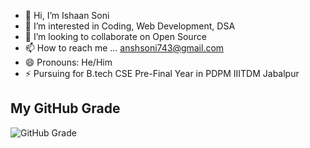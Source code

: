 - 👋 Hi, I’m Ishaan Soni
- 👀 I’m interested in Coding, Web Development, DSA
- 💞️ I’m looking to collaborate on Open Source
- 📫 How to reach me ... anshsoni743@gmail.com
- 😄 Pronouns: He/Him
- ⚡ Pursuing for B.tech CSE Pre-Final Year in PDPM IIITDM Jabalpur
## My GitHub Grade
![GitHub Grade](https://github-readme-stats.vercel.app/api?username=ansh7432&show_icons=true&theme=radical)


<!---
ansh7432/ansh7432 is a ✨ special ✨ repository because its `README.md` (this file) appears on your GitHub profile.
You can click the Preview link to take a look at your changes.
--->
